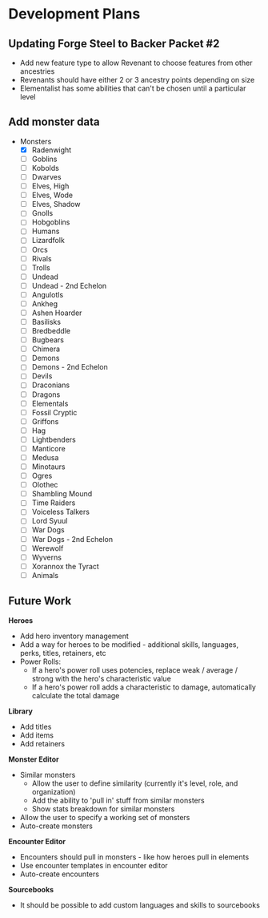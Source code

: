 # Development Plans

## Updating Forge Steel to Backer Packet #2

* Add new feature type to allow Revenant to choose features from other ancestries
* Revenants should have either 2 or 3 ancestry points depending on size
* Elementalist has some abilities that can't be chosen until a particular level

## Add monster data

* Monsters
  * [x] Radenwight
  * [ ] Goblins
  * [ ] Kobolds
  * [ ] Dwarves
  * [ ] Elves, High
  * [ ] Elves, Wode
  * [ ] Elves, Shadow
  * [ ] Gnolls
  * [ ] Hobgoblins
  * [ ] Humans
  * [ ] Lizardfolk
  * [ ] Orcs
  * [ ] Rivals
  * [ ] Trolls
  * [ ] Undead
  * [ ] Undead - 2nd Echelon
  * [ ] Angulotls
  * [ ] Ankheg
  * [ ] Ashen Hoarder
  * [ ] Basilisks
  * [ ] Bredbeddle
  * [ ] Bugbears
  * [ ] Chimera
  * [ ] Demons
  * [ ] Demons - 2nd Echelon
  * [ ] Devils
  * [ ] Draconians
  * [ ] Dragons
  * [ ] Elementals
  * [ ] Fossil Cryptic
  * [ ] Griffons
  * [ ] Hag
  * [ ] Lightbenders
  * [ ] Manticore
  * [ ] Medusa
  * [ ] Minotaurs
  * [ ] Ogres
  * [ ] Olothec
  * [ ] Shambling Mound
  * [ ] Time Raiders
  * [ ] Voiceless Talkers
  * [ ] Lord Syuul
  * [ ] War Dogs
  * [ ] War Dogs - 2nd Echelon
  * [ ] Werewolf
  * [ ] Wyverns
  * [ ] Xorannox the Tyract
  * [ ] Animals

## Future Work

**Heroes**

* Add hero inventory management
* Add a way for heroes to be modified - additional skills, languages, perks, titles, retainers, etc
* Power Rolls:
  * If a hero's power roll uses potencies, replace weak / average / strong with the hero's characteristic value
  * If a hero's power roll adds a characteristic to damage, automatically calculate the total damage

**Library**

* Add titles
* Add items
* Add retainers

**Monster Editor**

* Similar monsters
  * Allow the user to define similarity (currently it's level, role, and organization)
  * Add the ability to 'pull in' stuff from similar monsters
  * Show stats breakdown for similar monsters
* Allow the user to specify a working set of monsters
* Auto-create monsters

**Encounter Editor**

* Encounters should pull in monsters - like how heroes pull in elements
* Use encounter templates in encounter editor
* Auto-create encounters

**Sourcebooks**

* It should be possible to add custom languages and skills to sourcebooks
